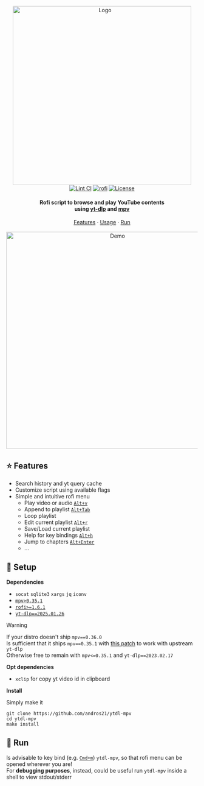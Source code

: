 <!-- PROJECT LOGO -->
<br>
<div align="center">
  <a href="https://github.com/andros21/ytdl-mpv">
    <picture>
      <source media="(prefers-color-scheme: dark)" srcset="https://user-images.githubusercontent.com/58751603/167302289-d70b18ab-c91c-499b-bbbd-57f884d58089.png">
      <img src="https://user-images.githubusercontent.com/58751603/127172656-40c7adf1-b6de-4985-a1c0-14a2e58dc6f3.png" alt="Logo" width="470">
    </picture>
  </a>
<br>
  <a href="https://github.com/andros21/ytdl-mpv/actions/workflows/lint.yml">
    <img src="https://img.shields.io/github/actions/workflow/status/andros21/ytdl-mpv/lint.yml?branch=master&label=Lint%20CI&logo=github&style=flat-square" alt="Lint CI"></a>
  <a href="https://github.com/davatorium/rofi">
    <img src="https://img.shields.io/badge/rofi-interface-important?logo=youtube&style=flat-square" alt="rofi"></a>
  <a href="https://github.com/andros21/ytdl-mpv/blob/master/LICENSE">
    <img src="https://img.shields.io/github/license/andros21/ytdl-mpv?color=blue&label=License&style=flat-square" alt="License"></a>
  <h4 align="center">Rofi script to browse and play YouTube contents <br>using <a href="https://github.com/yt-dlp/yt-dlp/">yt-dlp</a> and <a href="https://github.com/mpv-player/mpv">mpv</a></h4>
  <div align="center">
    <a href="#star-features">Features</a>
    ·
    <a href="#rocket-setup">Usage</a>
    ·
    <a href="#runner-run">Run</a>
  </div>
  <br>
   <img src="https://github.com/andros21/ytdl-mpv/assets/58751603/62ea0632-0b6a-4975-a23d-870e98dfa6de" alt="Demo" width="570">
</div>

## :star: Features

- Search history and yt query cache
- Customize script using available flags
- Simple and intuitive rofi menu
  - Play video or audio [`Alt+v`]()
  - Append to playlist [`Alt+Tab`]()
  - Loop playlist
  - Edit current playlist [`Alt+r`]()
  - Save/Load current playlist
  - Help for key bindings [`Alt+h`]()
  - Jump to chapters [`Alt+Enter`]()
  - ...

## :rocket: Setup

**Dependencies**

- `socat` `sqlite3` `xargs` `jq` `iconv`
- [`mpv>0.35.1`](https://github.com/mpv-player/mpv)
- [`rofi>=1.6.1`](https://github.com/davatorium/rofi)
- [`yt-dlp==2025.01.26`](https://github.com/yt-dlp/yt-dlp)

> [!WARNING]
> If your distro doesn't ship `mpv==0.36.0` \
> Is sufficient that it ships `mpv==0.35.1` with
> [this patch](https://src.fedoraproject.org/rpms/mpv/raw/f38/f/mpv-0.35.1-yt-dlp-hook-fix.patch) to work with upstream `yt-dlp` \
> Otherwise free to remain with `mpv<=0.35.1` and `yt-dlp==2023.02.17`

**Opt dependencies**

- `xclip` for copy yt video id in clipboard

**Install**

Simply make it

```
git clone https://github.com/andros21/ytdl-mpv
cd ytdl-mpv
make install
```

## :runner: Run

Is advisable to key bind (e.g. [`Cmd+m`]()) `ytdl-mpv`, so that rofi menu can be opened wherever you are!\
For **debugging purposes**, instead, could be useful run `ytdl-mpv` inside a shell to view stdout/stderr
